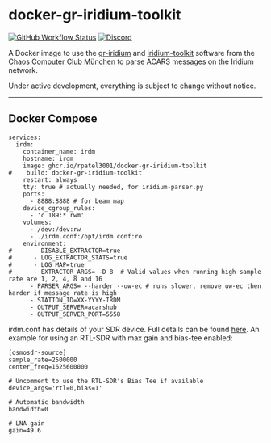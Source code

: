 # docker-gr-iridium-toolkit
[![GitHub Workflow Status](https://img.shields.io/github/actions/workflow/status/rpatel3001/docker-gr-iridium-toolkit/deploy.yml?branch=master)](https://github.com/rpatel3001/docker-gr-iridium-toolkit/actions/workflows/deploy.yml)
[![Discord](https://img.shields.io/discord/734090820684349521)](https://discord.gg/sTf9uYF)

A Docker image to use the [gr-iridium](https://github.com/muccc/gr-iridium) and [iridium-toolkit](https://github.com/muccc/iridium-toolkit) software from the [Chaos Computer Club München](https://muc.ccc.de/) to parse ACARS messages on the Iridium network.

Under active development, everything is subject to change without notice.

---

## Docker Compose

```
services:
  irdm:
    container_name: irdm
    hostname: irdm
    image: ghcr.io/rpatel3001/docker-gr-iridium-toolkit
#    build: docker-gr-iridium-toolkit
    restart: always
    tty: true # actually needed, for iridium-parser.py
    ports:
      - 8888:8888 # for beam map
    device_cgroup_rules:
      - 'c 189:* rwm'
    volumes:
      - /dev:/dev:rw
      - ./irdm.conf:/opt/irdm.conf:ro
    environment:
#      - DISABLE_EXTRACTOR=true
#      - LOG_EXTRACTOR_STATS=true
#      - LOG_MAP=true
#      - EXTRACTOR_ARGS= -D 8  # Valid values when running high sample rate are 1, 2, 4, 8 and 16
      - PARSER_ARGS= --harder --uw-ec # runs slower, remove uw-ec then harder if message rate is high
      - STATION_ID=XX-YYYY-IRDM
      - OUTPUT_SERVER=acarshub
      - OUTPUT_SERVER_PORT=5558
```

irdm.conf has details of your SDR device. Full details can be found [here](https://github.com/muccc/gr-iridium?tab=readme-ov-file#configuration-file). An example for using an RTL-SDR with max gain and bias-tee enabled:

```
[osmosdr-source]
sample_rate=2500000
center_freq=1625600000

# Uncomment to use the RTL-SDR's Bias Tee if available
device_args='rtl=0,bias=1'

# Automatic bandwidth
bandwidth=0

# LNA gain
gain=49.6
```
